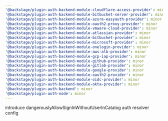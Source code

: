 ```yaml
---
'@backstage/plugin-auth-backend-module-cloudflare-access-provider': minor
'@backstage/plugin-auth-backend-module-bitbucket-server-provider': minor
'@backstage/plugin-auth-backend-module-azure-easyauth-provider': minor
'@backstage/plugin-auth-backend-module-oauth2-proxy-provider': minor
'@backstage/plugin-auth-backend-module-vmware-cloud-provider': minor
'@backstage/plugin-auth-backend-module-atlassian-provider': minor
'@backstage/plugin-auth-backend-module-bitbucket-provider': minor
'@backstage/plugin-auth-backend-module-microsoft-provider': minor
'@backstage/plugin-auth-backend-module-onelogin-provider': minor
'@backstage/plugin-auth-backend-module-aws-alb-provider': minor
'@backstage/plugin-auth-backend-module-gcp-iap-provider': minor
'@backstage/plugin-auth-backend-module-github-provider': minor
'@backstage/plugin-auth-backend-module-gitlab-provider': minor
'@backstage/plugin-auth-backend-module-google-provider': minor
'@backstage/plugin-auth-backend-module-oauth2-provider': minor
'@backstage/plugin-auth-backend-module-oidc-provider': minor
'@backstage/plugin-auth-backend-module-okta-provider': minor
'@backstage/plugin-auth-backend': minor
'@backstage/plugin-auth-node': minor
---
```


introduce dangerouslyAllowSignInWithoutUserInCatalog auth resolver config
